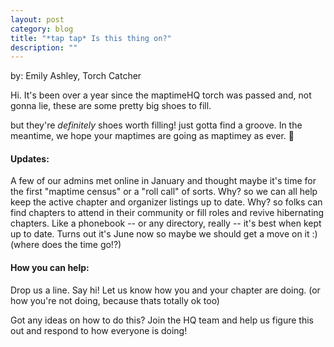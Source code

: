 ```yaml
---
layout: post
category: blog
title: "*tap tap* Is this thing on?"
description: ""
---
```

by: Emily Ashley, Torch Catcher

Hi. It's been over a year since the maptimeHQ torch was passed and, not gonna lie, these are some pretty big shoes to fill.

but they're _definitely_ shoes worth filling! just gotta find a groove. In the meantime, we hope your maptimes are going as maptimey as ever. :rainbow:

#### Updates:
A few of our admins met online in January and thought maybe it's time for the first "maptime census" or a "roll call" of sorts. Why? so we can all help keep the active chapter and organizer listings up to date. Why? so folks can find chapters to attend in their community or fill roles and revive hibernating chapters. Like a phonebook -- or any directory, really -- it's best when kept up to date. Turns out it's June now so maybe we should get a move on it :) (where does the time go!?)

#### How you can help:
Drop us a line. Say hi! Let us know how you and your chapter are doing. (or how you're not doing, because thats totally ok too)

Got any ideas on how to do this? Join the HQ team and help us figure this out and respond to how everyone is doing!
